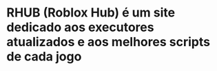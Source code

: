 # RHUB (Roblox Hub) é um site dedicado aos executores atualizados e aos melhores scripts de cada jogo

